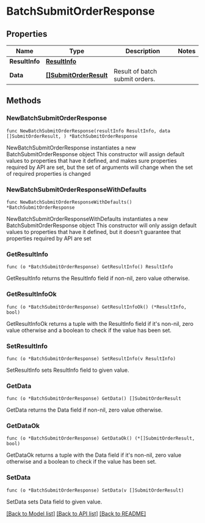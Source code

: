 # BatchSubmitOrderResponse

## Properties

Name | Type | Description | Notes
------------ | ------------- | ------------- | -------------
**ResultInfo** | [**ResultInfo**](ResultInfo.md) |  | 
**Data** | [**[]SubmitOrderResult**](SubmitOrderResult.md) | Result of batch submit orders. | 

## Methods

### NewBatchSubmitOrderResponse

`func NewBatchSubmitOrderResponse(resultInfo ResultInfo, data []SubmitOrderResult, ) *BatchSubmitOrderResponse`

NewBatchSubmitOrderResponse instantiates a new BatchSubmitOrderResponse object
This constructor will assign default values to properties that have it defined,
and makes sure properties required by API are set, but the set of arguments
will change when the set of required properties is changed

### NewBatchSubmitOrderResponseWithDefaults

`func NewBatchSubmitOrderResponseWithDefaults() *BatchSubmitOrderResponse`

NewBatchSubmitOrderResponseWithDefaults instantiates a new BatchSubmitOrderResponse object
This constructor will only assign default values to properties that have it defined,
but it doesn't guarantee that properties required by API are set

### GetResultInfo

`func (o *BatchSubmitOrderResponse) GetResultInfo() ResultInfo`

GetResultInfo returns the ResultInfo field if non-nil, zero value otherwise.

### GetResultInfoOk

`func (o *BatchSubmitOrderResponse) GetResultInfoOk() (*ResultInfo, bool)`

GetResultInfoOk returns a tuple with the ResultInfo field if it's non-nil, zero value otherwise
and a boolean to check if the value has been set.

### SetResultInfo

`func (o *BatchSubmitOrderResponse) SetResultInfo(v ResultInfo)`

SetResultInfo sets ResultInfo field to given value.


### GetData

`func (o *BatchSubmitOrderResponse) GetData() []SubmitOrderResult`

GetData returns the Data field if non-nil, zero value otherwise.

### GetDataOk

`func (o *BatchSubmitOrderResponse) GetDataOk() (*[]SubmitOrderResult, bool)`

GetDataOk returns a tuple with the Data field if it's non-nil, zero value otherwise
and a boolean to check if the value has been set.

### SetData

`func (o *BatchSubmitOrderResponse) SetData(v []SubmitOrderResult)`

SetData sets Data field to given value.



[[Back to Model list]](../README.md#documentation-for-models) [[Back to API list]](../README.md#documentation-for-api-endpoints) [[Back to README]](../README.md)


